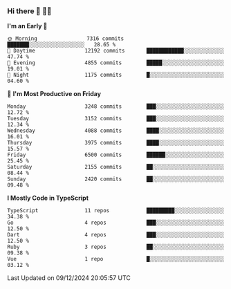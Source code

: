 ### Hi there 👋 🧑‍💻



<!--START_SECTION:waka-->
**I'm an Early 🐤** 

```text
🌞 Morning                7316 commits        ███████░░░░░░░░░░░░░░░░░░   28.65 % 
🌆 Daytime                12192 commits       ████████████░░░░░░░░░░░░░   47.74 % 
🌃 Evening                4855 commits        █████░░░░░░░░░░░░░░░░░░░░   19.01 % 
🌙 Night                  1175 commits        █░░░░░░░░░░░░░░░░░░░░░░░░   04.60 % 
```
📅 **I'm Most Productive on Friday** 

```text
Monday                   3248 commits        ███░░░░░░░░░░░░░░░░░░░░░░   12.72 % 
Tuesday                  3152 commits        ███░░░░░░░░░░░░░░░░░░░░░░   12.34 % 
Wednesday                4088 commits        ████░░░░░░░░░░░░░░░░░░░░░   16.01 % 
Thursday                 3975 commits        ████░░░░░░░░░░░░░░░░░░░░░   15.57 % 
Friday                   6500 commits        ██████░░░░░░░░░░░░░░░░░░░   25.45 % 
Saturday                 2155 commits        ██░░░░░░░░░░░░░░░░░░░░░░░   08.44 % 
Sunday                   2420 commits        ██░░░░░░░░░░░░░░░░░░░░░░░   09.48 % 
```


**I Mostly Code in TypeScript** 

```text
TypeScript               11 repos            █████████░░░░░░░░░░░░░░░░   34.38 % 
Go                       4 repos             ███░░░░░░░░░░░░░░░░░░░░░░   12.50 % 
Dart                     4 repos             ███░░░░░░░░░░░░░░░░░░░░░░   12.50 % 
Ruby                     3 repos             ██░░░░░░░░░░░░░░░░░░░░░░░   09.38 % 
Vue                      1 repo              █░░░░░░░░░░░░░░░░░░░░░░░░   03.12 % 
```




 Last Updated on 09/12/2024 20:05:57 UTC
<!--END_SECTION:waka-->


